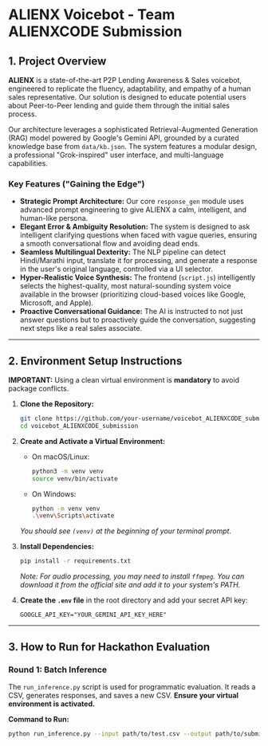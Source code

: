 # ALIENX Voicebot - Team ALIENXCODE Submission

## 1. Project Overview

**ALIENX** is a state-of-the-art P2P Lending Awareness & Sales voicebot, engineered to replicate the fluency, adaptability, and empathy of a human sales representative. Our solution is designed to educate potential users about Peer-to-Peer lending and guide them through the initial sales process.

Our architecture leverages a sophisticated Retrieval-Augmented Generation (RAG) model powered by Google's Gemini API, grounded by a curated knowledge base from `data/kb.json`. The system features a modular design, a professional "Grok-inspired" user interface, and multi-language capabilities.

### Key Features ("Gaining the Edge")

*   **Strategic Prompt Architecture:** Our core `response_gen` module uses advanced prompt engineering to give ALIENX a calm, intelligent, and human-like persona.
*   **Elegant Error & Ambiguity Resolution:** The system is designed to ask intelligent clarifying questions when faced with vague queries, ensuring a smooth conversational flow and avoiding dead ends.
*   **Seamless Multilingual Dexterity:** The NLP pipeline can detect Hindi/Marathi input, translate it for processing, and generate a response in the user's original language, controlled via a UI selector.
*   **Hyper-Realistic Voice Synthesis:** The frontend (`script.js`) intelligently selects the highest-quality, most natural-sounding system voice available in the browser (prioritizing cloud-based voices like Google, Microsoft, and Apple).
*   **Proactive Conversational Guidance:** The AI is instructed to not just answer questions but to proactively guide the conversation, suggesting next steps like a real sales associate.

---

## 2. Environment Setup Instructions

**IMPORTANT:** Using a clean virtual environment is **mandatory** to avoid package conflicts.

1.  **Clone the Repository:**
    ```bash
    git clone https://github.com/your-username/voicebot_ALIENXCODE_submission.git
    cd voicebot_ALIENXCODE_submission
    ```

2.  **Create and Activate a Virtual Environment:**
    *   On macOS/Linux:
        ```bash
        python3 -m venv venv
        source venv/bin/activate
        ```
    *   On Windows:
        ```bash
        python -m venv venv
        .\venv\Scripts\activate
        ```
    *You should see `(venv)` at the beginning of your terminal prompt.*

3.  **Install Dependencies:**
    ```bash
    pip install -r requirements.txt
    ```
    *Note: For audio processing, you may need to install `ffmpeg`. You can download it from the official site and add it to your system's PATH.*

4.  **Create the `.env` file** in the root directory and add your secret API key:
    ```
    GOOGLE_API_KEY="YOUR_GEMINI_API_KEY_HERE"
    ```

---

## 3. How to Run for Hackathon Evaluation

### Round 1: Batch Inference

The `run_inference.py` script is used for programmatic evaluation. It reads a CSV, generates responses, and saves a new CSV. **Ensure your virtual environment is activated.**

**Command to Run:**
```bash
python run_inference.py --input path/to/test.csv --output path/to/submission.csv